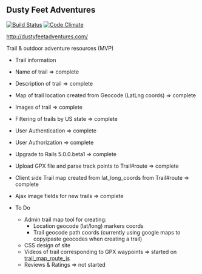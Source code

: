 ## Dusty Feet Adventures

[![Build Status](https://travis-ci.org/CarlosGabaldon/dusty-feet-adventures.svg?branch=master)](https://travis-ci.org/CarlosGabaldon/dusty-feet-adventures)
[![Code Climate](https://codeclimate.com/github/CarlosGabaldon/dusty-feet-adventures/badges/gpa.svg)](https://codeclimate.com/github/CarlosGabaldon/dusty-feet-adventures)

http://dustyfeetadventures.com/

Trail & outdoor adventure resources (MVP)
 - Trail information
  - Name of trail => complete
  - Description of trail => complete
  - Map of trail location created from Geocode (LatLng coords) => complete
  - Images of trail => complete
  - Filtering of trails by US state => complete
  - User Authentication => complete
  - User Authorization => complete
  - Upgrade to Rails 5.0.0.beta1 => complete
  - Upload GPX file and parse track points to Trail#route => complete
  - Client side Trail map created from lat_long_coords from Trail#route => complete
  - Ajax image fields for new trails => complete

 - To Do
   - Admin trail map tool for creating:
      - Location geocode (lat/long) markers coords
      - Trail geocode path coords (currently using google maps to copy/paste geocodes when creating a trail)
   - CSS design of site
   - Videos of trail corresponding to GPX waypoints => started on [trail_map_route_js](https://github.com/CarlosGabaldon/dusty-feet-adventures/tree/trail_map_route_js)
   - Reviews & Ratings => not started
